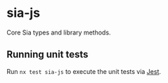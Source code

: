 # sia-js

Core Sia types and library methods.

## Running unit tests

Run `nx test sia-js` to execute the unit tests via [Jest](https://jestjs.io).
